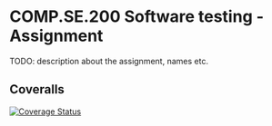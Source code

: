 # COMP.SE.200 Software testing - Assignment
TODO: description about the assignment, names etc.

## Coveralls
[![Coverage Status](https://coveralls.io/repos/github/juho-a-rantala/COMP.SE.200-Software-Testing-Project/badge.svg?branch=main)](https://coveralls.io/github/juho-a-rantala/COMP.SE.200-Software-Testing-Project?branch=main)